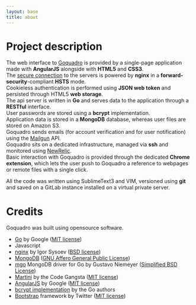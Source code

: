 ```yaml
---
layout: base
title: about
---
```

Project description
===================

The web interface to [Goquadro][goquadro] is provided by a single-page application made with **AngularJS** alongside with **HTML5** and **CSS3**.  
The [secure connection][qualys-test] to the servers is powered by **nginx** in a **forward-security**-compliant **HSTS** mode.  
Cookieless authentication is performed using **JSON web token** and persisted through HTML5 **web storage**.  
The api server is written in **Go** and serves data to the application through a **RESTful** interface.  
User passwords are stored using a **bcrypt** implementation.  
Application data is stored in a **MongoDB** database, whereas user files are stored on Amazon S3.  
Goquadro sends emails (for account verification and for user notification) using the [Mailgun][mailgun] API.  
Goquadro sits on a dedicated infrastructure, managed via **ssh** and monitored using [NewRelic](http://newrelic.com).  
Basic interaction with Goquadro is provided through the dedicated **Chrome extension**, which lets the user push to Goquadro a reference to webpages or remote files with a single click.

All the code was written using SublimeText3 and VIM, versioned using **git** and saved on a GitLab instance installed on a virtual private server.


Credits
=======

Goquadro was built using opensource software.

* [Go][golang.org] by Google ([MIT license](http://golang.org/LICENSE))
* Javascript
* [nginx][nginx] by Igor Sysoev ([BSD license](http://nginx.org/LICENSE))
* [MongoDB][mongodb] ([GNU Affero General Public License](http://www.gnu.org/licenses/agpl-3.0.html))
* [mgo][mgo] MongoDB driver for Go by Gustavo Niemeyer ([Simplified BSD License](http://en.wikipedia.org/wiki/BSD_licenses#2-clause_license_.28.22Simplified_BSD_License.22_or_.22FreeBSD_License.22.29))
* [Martini][martini] by the Code Gangsta ([MIT license](https://raw.githubusercontent.com/go-martini/martini/master/LICENSE))
* [AngularJS][angularjs] by Google ([MIT license](https://raw.githubusercontent.com/angular/angular.js/master/LICENSE))
* [bcrypt implementation][go.bcrypt] by the Go authors
* [Bootstrap][bootstrap] framework by Twitter ([MIT license](https://github.com/twbs/bootstrap/blob/master/LICENSE))


[goquadro]: https://www.goquadro.com "Goquadro.com"
[go-authors]: https://golang.org/AUTHORS "List of he Go authors"
[angularjs]: https://angularjs.org/ "AngularJS website"
[nginx]: http://nginx.org/ "nginx website"
[bootstrap]: http://getbootstrap.com/ "Bootstrap website"
[mongodb]: http://www.mongodb.org/ "mongoDB website"
[qualys-test]: https://www.ssllabs.com/ssltest/analyze.html?d=goquadro.com "Qualys SSL Labs report on https://www.goquadro.com"
[golang.org]: http://golang.org/ "Golang website"
[mgo]: http://labix.org/mgo "Rich MongoDB driver for Go"
[labix]: http://labix.org/ "Gustavo Niemeyer website"
[go.bcrypt]: http://code.google.com/p/go.crypto/bcrypt
[martini]: http://martini.codegangsta.io/ "Framework for web developing in Go"
[mailgun]: http://www.mailgun.com/ "Mailgun by Rackspace"
[codegangsta]: http://codegangsta.io/ "The Code Gangsta website"
[igorsysoev]: http://sysoev.ru/en/ "Igor Sysoev website"
